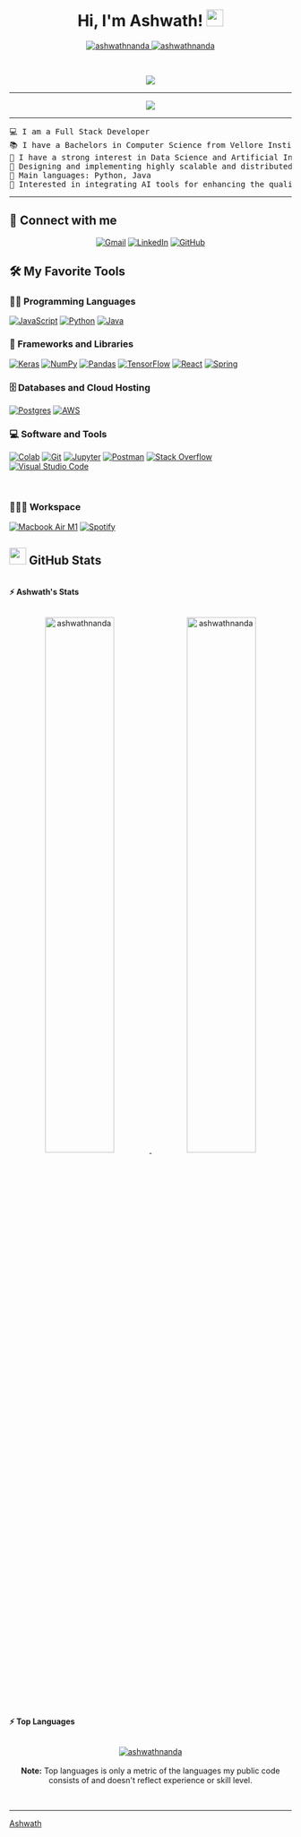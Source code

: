 <h1 align="center">
Hi, I'm Ashwath!
	<a href="https://github.com/ashwathnanda" target="_self">
		<img src="https://media.giphy.com/media/hvRJCLFzcasrR4ia7z/giphy.gif" width="30">
	</a>
</h1>
<p align="center">
	<a href="https://github.com/ashwathnanda">
		<img src="https://komarev.com/ghpvc/?username=ashwathnanda&label=Profile%20views&color=0e75b6&style=flat" alt="ashwathnanda" />
	</a>
	<a href="https://github.com/ashwathnanda">
		<img src="https://img.shields.io/github/followers/ashwathnanda?label=Followers" alt="ashwathnanda" />
	</a>
</p>
<br/>
<p align="center">
	<a href="https://github.com/ashwathnanda">
		<img src="https://readme-typing-svg.herokuapp.com?lines=Full+Stack+Web+Developer;DS%20|%20AI%20|%20ML%20Enthusiastic;Always%20learning%20new%20things&center=true&width=380&height=45">
	</a>
</p>

<hr>


<p align="center">
<img src="https://quotes-github-readme.vercel.app/api?type=horizontal&theme=dark">
</p>

<hr>

<pre>
💻 I am a Full Stack Developer
📚 I have a Bachelors in Computer Science from Vellore Institute of Technology
📝 I have a strong interest in Data Science and Artificial Intelligence
🔭 Designing and implementing highly scalable and distributed systems to facilitate efficient scaling of operations for organizations.
🌟 Main languages: Python, Java
🚩 Interested in integrating AI tools for enhancing the quality of life.
</pre>
<hr>

## 🤝 Connect with me
<p align="center">
	<a href="mailto:ashwath5897@gmail.com"><img img src="https://img.shields.io/badge/gmail-%23EA4335.svg?style=plastic&logo=gmail&logoColor=white" alt="Gmail"/></a>
	<a href="https://www.linkedin.com/in/ashwath-nandakumar/"><img src="https://img.shields.io/badge/linkedin-%230A66C2.svg?style=plastic&logo=linkedin&logoColor=white" alt="LinkedIn"/></a>
	<a href="https://github.com/ashwathnanda"><img src="https://img.shields.io/badge/github-%23181717.svg?style=plastic&logo=github&logoColor=white" alt="GitHub"/></a>
</p>

## 🛠️ My Favorite Tools

### 👨‍💻 Programming Languages

<p>
    <a href="https://github.com/ashwathnanda"><img alt="JavaScript" src="https://img.shields.io/badge/JavaScript%20-%23F7DF1E.svg?logo=javascript&logoColor=black"></a>
    <a href="https://github.com/ashwathnanda"><img alt="Python" src="https://img.shields.io/badge/Python%20-%2314354C.svg?logo=python&logoColor=white"></a>
    <a href="https://github.com/ashwathnanda"><img alt="Java" src="https://img.shields.io/badge/Java%20-%23F7DF1E.svg?logo=java&logoColor=black"></a>

### 🧰 Frameworks and Libraries

<p>
    <a href="https://github.com/ashwathnanda"><img alt="Keras" src="https://img.shields.io/badge/Keras%20-%23D00000.svg?logo=Keras&logoColor=white"></a>
    <a href="https://github.com/ashwathnanda"><img alt="NumPy" src="https://img.shields.io/badge/Numpy%20-%23013243.svg?logo=numpy&logoColor=white"></a>
    <a href="https://github.com/ashwathnanda"><img alt="Pandas" src="https://img.shields.io/badge/Pandas%20-%23150458.svg?logo=pandas&logoColor=white"></a>
    <a href="https://github.com/ashwathnanda"><img alt="TensorFlow" src="https://img.shields.io/badge/TensorFlow%20-%23FF6F00.svg?logo=TensorFlow&logoColor=white"></a>
    <a href="https://github.com/ashwathnanda"><img alt="React" src="https://img.shields.io/badge/React%20-%23D00000.svg?logo=React&logoColor=white"></a>
    <a href="https://github.com/ashwathnanda"><img alt="Spring" src="https://img.shields.io/badge/Spring%20Boot%20-%2334A853.svg?logo=Springboot&logoColor=white"></a>
</p>

### 🗄️ Databases and Cloud Hosting

<p>
    <a href="https://github.com/ashwathnanda"><img alt="Postgres" src="https://img.shields.io/badge/Postgres-%23327FC7.svg?logo=postgres&logoColor=white"></a>
    <a href="https://github.com/ashwathnanda"><img alt="AWS" src ="https://img.shields.io/badge/AWS-%23FF6F00.svg?logo=aws&logoColor=white"></a>
</p>

### 💻 Software and Tools

<p>
    <a href="https://github.com/ashwathnanda"><img alt="Colab" src="https://img.shields.io/badge/Colab-00b56a.svg?logo=google-colab&logoColor=white"></a>
    <a href="https://github.com/ashwathnanda"><img alt="Git" src="https://img.shields.io/badge/Git%20-%23F05033.svg?logo=git&logoColor=white"></a>
    <a href="https://github.com/ashwathnanda"><img alt="Jupyter" src="https://img.shields.io/badge/Jupyter%20-%23F37626.svg?logo=Jupyter&logoColor=white"></a>
    <a href="https://github.com/ashwathnanda"><img alt="Postman" src="https://img.shields.io/badge/Postman-FF6C37?logo=postman&logoColor=white"></a>
    <a href="https://github.com/ashwathnanda"><img alt="Stack Overflow" src="https://img.shields.io/badge/-Stack%20Overflow-FE7A16?logo=stack-overflow&logoColor=white"></a>
    <a href="https://github.com/ashwathnanda"><img alt="Visual Studio Code" src="https://img.shields.io/badge/Visual%20Studio%20Code-0078d7.svg?logo=visual-studio-code&logoColor=white"></a>
</p>
</br>

### 👨🏽‍💻 Workspace
<p>
    <a href="https://github.com/ashwathnanda"><img alt="Macbook Air M1" src="https://img.shields.io/badge/Apple-MacBook_Air_2020-999999?style=for-the-badge&logo=apple&logoColor=white"></a>
    <a href="https://github.com/ashwathnanda"><img alt="Spotify" src="https://img.shields.io/badge/Spotify-1ED760?&style=for-the-badge&logo=spotify&logoColor=white"></a>
</p>



## <a href="https://github.com/ashwathnanda"><img src="https://www.blumbergdigital.com/wp-content/uploads/2020/10/stats-graphic-statistics-business-512.png" width="30"></a> GitHub Stats

<br/>
<summary><b>⚡ Ashwath's Stats</b></summary>
<br/>
<p align="center">
	<a href="https://github.com/ashwathnanda">
	<img width="49.5%" src="https://github-readme-stats.vercel.app/api?username=ashwathnanda&show_icons=true" alt="ashwathnanda">
	<img width="49.5%" src="https://github-readme-streak-stats.herokuapp.com/?user=ashwathnanda" alt="ashwathnanda">
	</a>
	<br/>
</p>
<br/>
<!--
<summary><b>⚡ Activity graph</b></summary>
<br/>
<p align="center">
	<a href="https://github.com/ashwathnanda">
		<img src="https://activity-graph.herokuapp.com/graph?username=ashwathnanda&bg_color=ffffff&color=000000&line=000000&point=000000&area=true&hide_border=true" alt="ashwathnanda">
	</a>
</p>
<br/>
-->
<summary><b>⚡ Top Languages</b></summary>
<br/>

<p align="center">
	<a href="https://github.com/ashwathnanda">
	<img src="https://github-readme-stats.vercel.app/api/top-langs/?username=ashwathnanda&langs_count=8&layout=compact" alt="ashwathnanda">
	</a>
	<br/>
<br/>
<b>Note:</b> Top languages is only a metric of the languages my public code consists of and doesn't reflect experience or skill level.
</p>
<br/>

------
[Ashwath](https://github.com/ashwathnanda)
